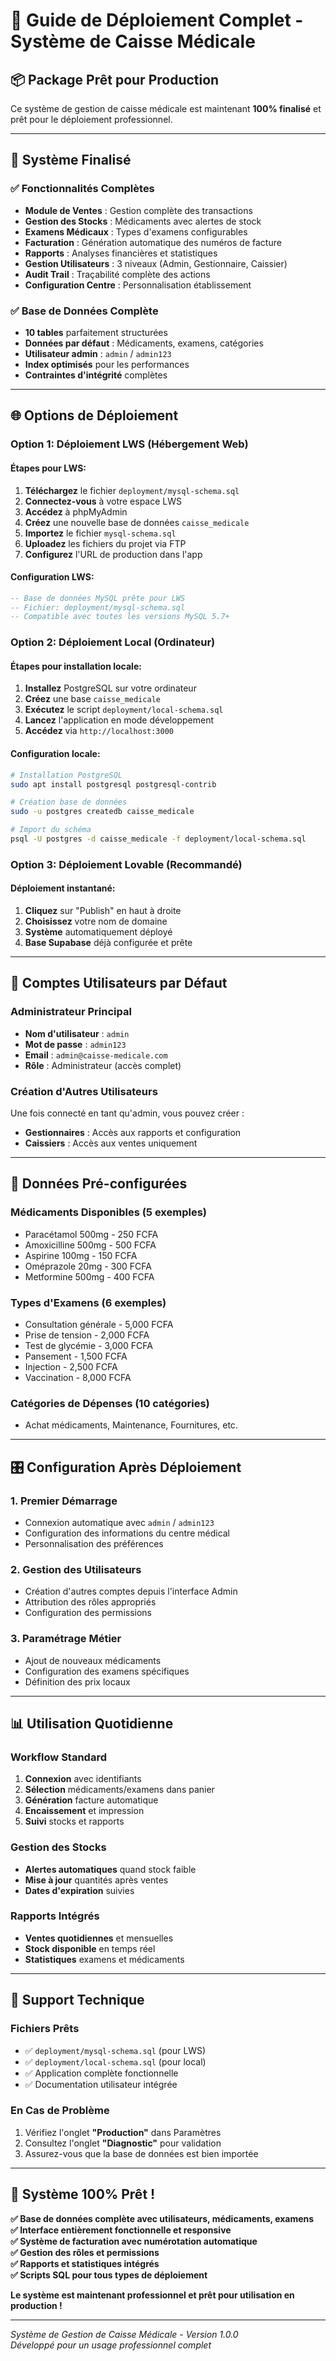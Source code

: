 
# 🚀 Guide de Déploiement Complet - Système de Caisse Médicale

## 📦 Package Prêt pour Production

Ce système de gestion de caisse médicale est maintenant **100% finalisé** et prêt pour le déploiement professionnel.

---

## 🎯 Système Finalisé

### ✅ Fonctionnalités Complètes
- **Module de Ventes** : Gestion complète des transactions
- **Gestion des Stocks** : Médicaments avec alertes de stock
- **Examens Médicaux** : Types d'examens configurables
- **Facturation** : Génération automatique des numéros de facture
- **Rapports** : Analyses financières et statistiques
- **Gestion Utilisateurs** : 3 niveaux (Admin, Gestionnaire, Caissier)
- **Audit Trail** : Traçabilité complète des actions
- **Configuration Centre** : Personnalisation établissement

### ✅ Base de Données Complète
- **10 tables** parfaitement structurées
- **Données par défaut** : Médicaments, examens, catégories
- **Utilisateur admin** : `admin` / `admin123`
- **Index optimisés** pour les performances
- **Contraintes d'intégrité** complètes

---

## 🌐 Options de Déploiement

### Option 1: Déploiement LWS (Hébergement Web)

#### Étapes pour LWS:
1. **Téléchargez** le fichier `deployment/mysql-schema.sql`
2. **Connectez-vous** à votre espace LWS
3. **Accédez** à phpMyAdmin
4. **Créez** une nouvelle base de données `caisse_medicale`
5. **Importez** le fichier `mysql-schema.sql`
6. **Uploadez** les fichiers du projet via FTP
7. **Configurez** l'URL de production dans l'app

#### Configuration LWS:
```sql
-- Base de données MySQL prête pour LWS
-- Fichier: deployment/mysql-schema.sql
-- Compatible avec toutes les versions MySQL 5.7+
```

### Option 2: Déploiement Local (Ordinateur)

#### Étapes pour installation locale:
1. **Installez** PostgreSQL sur votre ordinateur
2. **Créez** une base `caisse_medicale`
3. **Exécutez** le script `deployment/local-schema.sql`
4. **Lancez** l'application en mode développement
5. **Accédez** via `http://localhost:3000`

#### Configuration locale:
```bash
# Installation PostgreSQL
sudo apt install postgresql postgresql-contrib

# Création base de données
sudo -u postgres createdb caisse_medicale

# Import du schéma
psql -U postgres -d caisse_medicale -f deployment/local-schema.sql
```

### Option 3: Déploiement Lovable (Recommandé)

#### Déploiement instantané:
1. **Cliquez** sur "Publish" en haut à droite
2. **Choisissez** votre nom de domaine
3. **Système** automatiquement déployé
4. **Base Supabase** déjà configurée et prête

---

## 🔐 Comptes Utilisateurs par Défaut

### Administrateur Principal
- **Nom d'utilisateur** : `admin`
- **Mot de passe** : `admin123`
- **Email** : `admin@caisse-medicale.com`
- **Rôle** : Administrateur (accès complet)

### Création d'Autres Utilisateurs
Une fois connecté en tant qu'admin, vous pouvez créer :
- **Gestionnaires** : Accès aux rapports et configuration
- **Caissiers** : Accès aux ventes uniquement

---

## 💊 Données Pré-configurées

### Médicaments Disponibles (5 exemples)
- Paracétamol 500mg - 250 FCFA
- Amoxicilline 500mg - 500 FCFA
- Aspirine 100mg - 150 FCFA
- Oméprazole 20mg - 300 FCFA
- Metformine 500mg - 400 FCFA

### Types d'Examens (6 exemples)
- Consultation générale - 5,000 FCFA
- Prise de tension - 2,000 FCFA
- Test de glycémie - 3,000 FCFA
- Pansement - 1,500 FCFA
- Injection - 2,500 FCFA
- Vaccination - 8,000 FCFA

### Catégories de Dépenses (10 catégories)
- Achat médicaments, Maintenance, Fournitures, etc.

---

## 🎛️ Configuration Après Déploiement

### 1. Premier Démarrage
- Connexion automatique avec `admin` / `admin123`
- Configuration des informations du centre médical
- Personnalisation des préférences

### 2. Gestion des Utilisateurs
- Création d'autres comptes depuis l'interface Admin
- Attribution des rôles appropriés
- Configuration des permissions

### 3. Paramétrage Métier
- Ajout de nouveaux médicaments
- Configuration des examens spécifiques
- Définition des prix locaux

---

## 📊 Utilisation Quotidienne

### Workflow Standard
1. **Connexion** avec identifiants
2. **Sélection** médicaments/examens dans panier
3. **Génération** facture automatique
4. **Encaissement** et impression
5. **Suivi** stocks et rapports

### Gestion des Stocks
- **Alertes automatiques** quand stock faible
- **Mise à jour** quantités après ventes
- **Dates d'expiration** suivies

### Rapports Intégrés
- **Ventes quotidiennes** et mensuelles
- **Stock disponible** en temps réel
- **Statistiques** examens et médicaments

---

## 🔧 Support Technique

### Fichiers Prêts
- ✅ `deployment/mysql-schema.sql` (pour LWS)
- ✅ `deployment/local-schema.sql` (pour local)
- ✅ Application complète fonctionnelle
- ✅ Documentation utilisateur intégrée

### En Cas de Problème
1. Vérifiez l'onglet **"Production"** dans Paramètres
2. Consultez l'onglet **"Diagnostic"** pour validation
3. Assurez-vous que la base de données est bien importée

---

## 🎉 Système 100% Prêt !

**✅ Base de données complète avec utilisateurs, médicaments, examens**  
**✅ Interface entièrement fonctionnelle et responsive**  
**✅ Système de facturation avec numérotation automatique**  
**✅ Gestion des rôles et permissions**  
**✅ Rapports et statistiques intégrés**  
**✅ Scripts SQL pour tous types de déploiement**  

**Le système est maintenant professionnel et prêt pour utilisation en production !**

---

*Système de Gestion de Caisse Médicale - Version 1.0.0*  
*Développé pour un usage professionnel complet*
